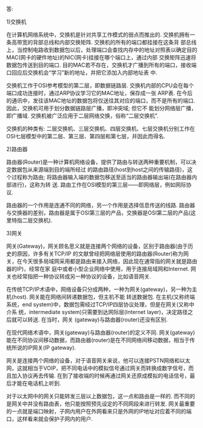 答:

1)交换机

在计算机网络系统中，交换机是针对共享工作模式的弱点而推出的. 交换机拥有一条高带宽的背部总线和内部交换矩阵. 交换机的所有的端口都挂接在这条背 部总线上，当控制电路收到数据包以后，处理端口会查找内存中的地址对照表以确定目的MAC(网卡的硬件地址)的NIC(网卡)挂接在哪个端口上，通过内部 交换矩阵迅速将数据包传送到目的端口. 目的MAC若不存在，交换机才广播到所有的端口，接收端口回应后交换机会“学习”新的地址，并把它添加入内部地址表 中. 

交换机工作于OSI参考模型的第二层，即数据链路层. 交换机内部的CPU会在每个端口成功连接时，通过ARP协议学习它的MAC地址，保存成一张 ARP表. 在今后的通讯中，发往该MAC地址的数据包将仅送往其对应的端口，而不是所有的端口. 因此，交换机可用于划分数据链路层广播，即冲突域; 但它不 能划分网络层广播，即广播域. 
交换机被广泛应用于二层网络交换，俗称“二层交换机”. 

交换机的种类有: 二层交换机、三层交换机、四层交换机、七层交换机分别工作在OSI七层模型中的第二层、第三层、第四层和第七层，并因此而得名. 

2)路由器

路由器(Router)是一种计算机网络设备，提供了路由与转送两种重要机制，可以决定数据包从来源端到目的端所经过 的路由路径(host到host之间的传输路径)，这个过程称为路由; 将路由器输入端的数据包移送至适当的路由器输出端(在路由器内部进行)，这称为转 送. 路由工作在OSI模型的第三层——即网络层，例如网际协议. 

路由器的一个作用是连通不同的网络，另一个作用是选择信息传送的线路.  路由器与交换器的差别，路由器是属于OSI第三层的产品，交换器是OSI第二层的产品(这里特指二层交换机). 

3)网关

网关(Gateway)，网关顾名思义就是连接两个网络的设备，区别于路由器(由于历史的原因，许多有关TCP/IP 的文献曾经把网络层使用的路由器(Router)称为网关，在今天很多局域网采用都是路由来接入网络，因此现在通常指的网关就是路由器的IP)，经常在家 庭中或者小型企业网络中使用，用于连接局域网和Internet.  网关也经常指把一种协议转成另一种协议的设备，比如语音网关. 

在传统TCP/IP术语中，网络设备只分成两种，一种为网关(gateway)，另一种为主机(host). 网关能在网络间转递数据包，但主机不能 转送数据包. 在主机(又称终端系统，end system)中，数据包需经过TCP/IP四层协议处理，但是在网关(又称中介系 统，intermediate system)只需要到达网际层(Internet layer)，决定路径之后就可以转送. 在当时，网关 (gateway)与路由器(router)还没有区别. 

在现代网络术语中，网关(gateway)与路由器(router)的定义不同. 网关(gateway)能在不同协议间移动数据，而路由器(router)是在不同网络间移动数据，相当于传统所说的IP网关(IP gateway). 

网关是连接两个网络的设备，对于语音网关来说，他可以连接PSTN网络和以太网，这就相当于VOIP，把不同电话中的模拟信号通过网关而转换成数字信号，而且加入协议再去传输. 在到了接收端的时候再通过网关还原成模拟的电话信号，最后才能在电话机上听到. 

对于以太网中的网关只能转发三层以上数据包，这一点和路由是一样的. 而不同的是网关中并没有路由表，他只能按照预先设定的不同网段来进行转发. 网关最重要的一点就是端口映射，子网内用户在外网看来只是外网的IP地址对应着不同的端口，这样看来就会保护子网内的用户. 